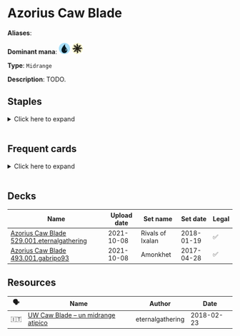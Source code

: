 # Azorius Caw Blade

**Aliases**: 

**Dominant mana**: <img src="../resources/images/mana/U.png" width="25"/> <img src="../resources/images/mana/W.png" width="25"/>

**Type**: `Midrange`

**Description**: TODO.

## **Staples**

<details>
  <summary>Click here to expand</summary>
<a href="https://scryfall.com/card/tsr/6/aven-riftwatcher"><img src="https://c1.scryfall.com/file/scryfall-cards/normal/front/2/6/261691c8-371d-49b6-9c9b-50ece5984aa2.jpg?1619392584" width="300"/></a>
<a href="https://scryfall.com/card/cmr/458/bonesplitter"><img src="https://c1.scryfall.com/file/scryfall-cards/normal/front/6/9/690972a8-72df-4050-a353-16e45589167c.jpg?1608917758" width="300"/></a>
<a href="https://scryfall.com/card/c21/115/brainstorm"><img src="https://c1.scryfall.com/file/scryfall-cards/normal/front/0/3/0359f212-9564-41a9-870b-d2c57455a695.jpg?1617910233" width="300"/></a>
<a href="https://scryfall.com/card/mh2/267/counterspell"><img src="https://c1.scryfall.com/file/scryfall-cards/normal/front/1/9/1920dae4-fb92-4f19-ae4b-eb3276b8dac7.jpg?1622389067" width="300"/></a>
<a href="https://scryfall.com/card/cmd/17/journey-to-nowhere"><img src="https://c1.scryfall.com/file/scryfall-cards/normal/front/4/6/4686b51c-e02b-48c1-bafe-e8d08a5407b9.jpg?1592712799" width="300"/></a>
<a href="https://scryfall.com/card/a25/34/squadron-hawk"><img src="https://c1.scryfall.com/file/scryfall-cards/normal/front/9/e/9e81806d-5d87-4032-ad94-c2cdeabecdbf.jpg?1562439058" width="300"/></a>
<a href="https://scryfall.com/card/som/209/sylvok-lifestaff"><img src="https://c1.scryfall.com/file/scryfall-cards/normal/front/a/b/abbc5ae5-8e8b-4106-844f-2d49d2a51ed9.jpg?1562821604" width="300"/></a>
<a href="https://scryfall.com/card/ddu/41/trinket-mage"><img src="https://c1.scryfall.com/file/scryfall-cards/normal/front/9/a/9a7800f7-95cd-4f5c-b054-4afad8924367.jpg?1561759331" width="300"/></a>
</details><br/>

## **Frequent cards**

<details>
  <summary>Click here to expand</summary>
<a href="https://scryfall.com/card/bfz/58/eldrazi-skyspawner"><img src="https://c1.scryfall.com/file/scryfall-cards/normal/front/9/c/9c9c1a10-446e-492a-95cc-a459dc6c08a0.jpg?1562931948" width="300"/></a>
<a href="https://scryfall.com/card/2xm/256/flayer-husk"><img src="https://c1.scryfall.com/file/scryfall-cards/normal/front/2/0/20b394f9-644d-426e-801b-110774092018.jpg?1599709210" width="300"/></a>
<a href="https://scryfall.com/card/dis/10/guardian-of-the-guildpact"><img src="https://c1.scryfall.com/file/scryfall-cards/normal/front/c/8/c8dd004b-01e4-4fe1-a164-9f2ea8d7d88e.jpg?1593272499" width="300"/></a>
<a href="https://scryfall.com/card/mm3/11/kor-skyfisher"><img src="https://c1.scryfall.com/file/scryfall-cards/normal/front/d/7/d7501662-1216-4e08-bd2b-e0a459057942.jpg?1593812836" width="300"/></a>
<a href="https://scryfall.com/card/rix/11/legion-conquistador"><img src="https://c1.scryfall.com/file/scryfall-cards/normal/front/b/a/ba197b31-97b8-447e-b8fd-3eefd5ccdc72.jpg?1555039713" width="300"/></a>
<a href="https://scryfall.com/card/ima/66/mana-leak"><img src="https://c1.scryfall.com/file/scryfall-cards/normal/front/2/4/247939d9-87e9-4f01-b223-fb4cfa7dbbe1.jpg?1562846529" width="300"/></a>
<a href="https://scryfall.com/card/ema/60/memory-lapse"><img src="https://c1.scryfall.com/file/scryfall-cards/normal/front/3/0/30202613-d05f-4f47-af97-d0b75ccac293.jpg?1580014031" width="300"/></a>
<a href="https://scryfall.com/card/khc/42/mulldrifter"><img src="https://c1.scryfall.com/file/scryfall-cards/normal/front/3/4/345fd005-5052-4500-a260-3649500e21f4.jpg?1620529648" width="300"/></a>
<a href="https://scryfall.com/card/c21/125/ponder"><img src="https://c1.scryfall.com/file/scryfall-cards/normal/front/9/c/9cee2eb1-f60e-4626-ba4a-b543142ca950.jpg?1617910474" width="300"/></a>
<a href="https://scryfall.com/card/khc/43/sea-gate-oracle"><img src="https://c1.scryfall.com/file/scryfall-cards/normal/front/4/9/498743ce-0ca5-488a-ae5e-d348b274bf3b.jpg?1620529675" width="300"/></a>
<a href="https://scryfall.com/card/2xm/35/thraben-inspector"><img src="https://c1.scryfall.com/file/scryfall-cards/normal/front/2/b/2be39749-ad6f-4160-99eb-c677eee7f1b2.jpg?1599711120" width="300"/></a>
<a href="https://scryfall.com/card/cmr/106/warden-of-evos-isle"><img src="https://c1.scryfall.com/file/scryfall-cards/normal/front/6/b/6bfc5cef-aa9b-45d4-a9c3-4b157e4ed193.jpg?1608909550" width="300"/></a>
<a href="https://scryfall.com/card/jud/57/wormfang-drake"><img src="https://c1.scryfall.com/file/scryfall-cards/normal/front/b/6/b6afd312-6448-4bd1-8539-0910cefead0d.jpg?1562631614" width="300"/></a>
</details><br/>

## **Decks**

| Name                                           | Upload date  | Set name                                        | Set date     | Legal |
| -----------------------------------------------| ------------ | ----------------------------------------------- | ------------ | ----- |
| [Azorius Caw Blade 529.001.eternalgathering](https://www.mtggoldfish.com/deck/4351088) | 2021-10-08   | Rivals of Ixalan                                | 2018-01-19   | ✅     |
| [Azorius Caw Blade 493.001.gabripo93](https://www.mtggoldfish.com/deck/4351089) | 2021-10-08   | Amonkhet                                        | 2017-04-28   | ✅     |



## **Resources**

| 🗣️ | Name | Author | Date |
| -- | ---- | ------ | ---- |
| 🇮🇹 | [UW Caw Blade – un midrange atipico](https://eternalgathering.altervista.org/caw-blade/) | eternalgathering | 2018-02-23   |


